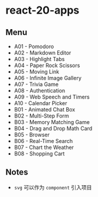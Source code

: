 # react-20-apps

## Menu

- A01 - Pomodoro
- A02 - Markdown Editor
- A03 - Highlight Tabs
- A04 - Paper Rock Scissors
- A05 - Moving Link
- A06 - Infinite Image Gallery
- A07 - Trivia Game
- A08 - Authentication
- A09 - Web Speech and Timers
- A10 - Calendar Picker
- B01 - Animated Chat Box
- B02 - Multi-Step Form
- B03 - Memory Matching Game
- B04 - Drag and Drop Math Card
- B05 - Browser
- B06 - Real-Time Search
- B07 - Chart the Weather
- B08 - Shopping Cart

## Notes

- `svg` 可以作为 `component` 引入项目

